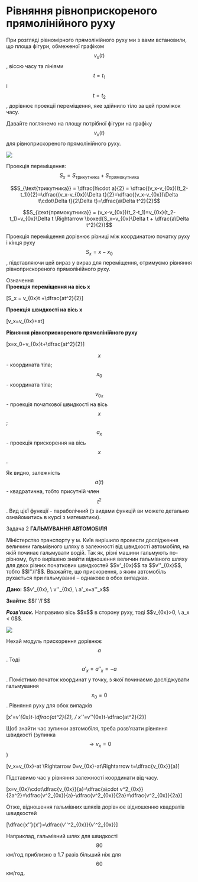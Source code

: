 # Рівняння рівноприскореного прямолінійного руху

При розгляді рівномірного прямолінійного руху ми з вами встановили, що площа фігури, обмеженої графіком $$v_x(t)$$ , віссю часу та лініями $$t=t_1$$ і $$t=t_2$$, дорівнює проекції переміщення, яке здійнило тіло за цей проміжок часу.

Давайте поглянемо на площу потрібної фігури на графіку $$v_x(t)$$ для рівноприскореного прямолінійного руху.

<img class="image"  src="https://rawgit.com/chudaol/ed-era-book-physics/master/images/chapter_2/6.svg" />

<p1>Проекція переміщення:</p1> $$S_x = S_{\text{трикутника}} + S_{\text{прямокутника}}$$

$$S_{\text{трикутника}} = \dfrac{h\cdot a}{2} = \dfrac{(v_x-v_{0x})(t_2-t_1)}{2}=\dfrac{(v_x-v_{0x})\Delta t}{2}=\dfrac{(v_x-v_{0x})\Delta t\cdot\Delta t}{2\Delta t}=\dfrac{a\Delta t^2}{2}$$

$$S_{\text{прямокутника}} = (v_x-v_{0x})(t_2-t_1)=v_{0x}(t_2-t_1)=v_{0x}\Delta t \Rightarrow \boxed{S_x=v_{0x}\Delta t + \dfrac{a\Delta t^2}{2}}$$

Проекція переміщення дорівнює різниці між координатою початку руху і кінця руху $$S_x=x - x_0$$, підставляючи цей вираз у вираз для переміщення, отримуємо рівняння рівноприскореного прямолінійного руху.

<div class="eoz-wrap">
<span class="eoz">Означення</span>
<div class="eoz-text">
<b>Проекція переміщення на вісь x</b> 

\[S_x = v_{0x}t +\dfrac{at^2}{2}\]
    
<b>Проекція швидкості на вісь x</b>


\[v_x=v_{0x}+at\]


<b>Рівняння рівноприскореного прямолінійного руху</b>


\[x=x_0+v_{0x}t+\dfrac{at^2}{2}\]

$$x$$ - координата тіла;
$$x_0$$ - координата тіла;
$$v_{0x}$$ - проекція початкової швидкості на вісь $$x$$;
$$a_x$$ - проекція прискорення на вісь $$x$$.
</div>
</div>


Як видно, залежність $$a(t)$$ - квадратична, тобто присутній член $$t^2$$. Вид цієї функції - параболічний (з видами функцій ви можете детально ознайомитись в курсі з математики).

<div class="task-wrap">
<span class="task">Задача 2</span> <b>ГАЛЬМУВАННЯ АВТОМОБІЛЯ</b>
<div class="task-text">
<p>Міністерство транспорту у м. Київ вирішило провести дослідження величини гальмівного шляху в залежності від швидкості автомобіля, на якій починає гальмувати водій. Так як, різні машини гальмують по-різному, було вирішено знайти відношення величин гальмівного шляху для двох різних початкових швидкостей $$v'_{0x}$$ та $$v''_{0x}$$, тобто $$l''/l'$$. Вважайте, що прискорення, з яким автомобіль рухається при гальмуванні – однакове в обох випадках.</p>
<p></p>
<p><b>Дано:</b> $$v'_{0x}, \ v''_{0x}, \ a'_x=a''_x$$</p>
<p></p>
<p><b>Знайти:</b>  $$l''/l'$$</p>

<p></p>

<p><b><i>Розв’язок.</i></b> Направимо вісь $$x$$ в сторону руху, тоді $$v_{0x}>0, \ a_x <  0$$.<p>

<img class="image"  src="https://rawgit.com/chudaol/ed-era-book-physics/master/images/chapter_2/7.svg" />

Нехай модуль прискорення дорівнює $$a$$. Тоді $$a'_x=a''_x=-a$$. Помістимо початок координат у точку, з якої починаємо досліджувати гальмування $$x_0=0$$. Рівняння руху для обох випадків

\[x'=v'_{0x}t-\dfrac{at^2}{2}, / x''=v''_{0x}t-\dfrac{at^2}{2}\]

Щоб знайти час зупинки автомобіля, треба розв’язати рівняння швидкості (зупинка $$\rightarrow v_x=0$$)

\[v_x=v_{0x}-at \Rightarrow 0=v_{0x}-at\Rightarrow t=\dfrac{v_{0x}}{a}\]

Підставимо час у рівняння залежності координати від часу. 

\[x=v_{0x}\cdot\dfrac{v_{0x}}{a}-\dfrac{a\cdot v^2_{0x}}{2a^2}=\dfrac{v^2_{0x}}{a}-\dfrac{v^2_{0x}}{2a}=\dfrac{v^2_{0x}}{2a}\]

Отже, відношення гальмівних шляхів дорівнює відношенню квадратів швидкостей

\[\dfrac{x''}{x'}=\dfrac{v''^2_{0x}}{v'^2_{0x}}\]

Наприклад, гальмівний шлях для швидкості $$80$$ км/год приблизно в $1.7$ разів більший ніж для $$60$$ км/год.
</div>
</div>

